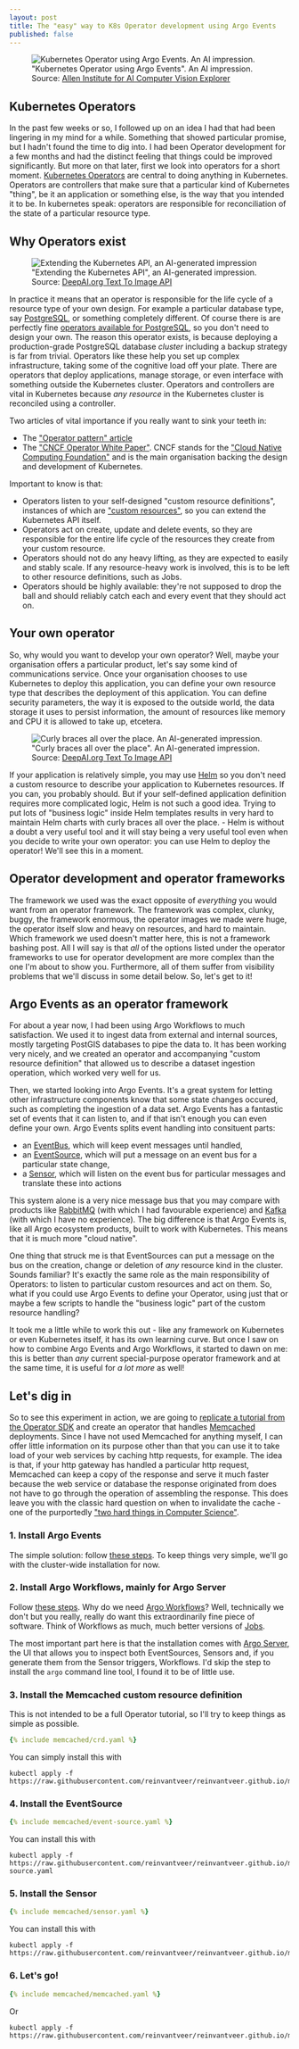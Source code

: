 ```yaml
---
layout: post
title: The "easy" way to K8s Operator development using Argo Events
published: false
---
```

<figure>
  <img src="/images/generated-k8s-operator-using-argo-events.png" alt="Kubernetes Operator using Argo Events. An AI impression."/>
  <figcaption>"Kubernetes Operator using Argo Events". An AI impression. Source: 
    <a href="https://vision-explorer.allenai.org/text_to_image_generation">Allen Institute for AI Computer Vision Explorer</a>
  </figcaption>
</figure>

## Kubernetes Operators

In the past few weeks or so, I followed up on an idea I had that had been lingering in my mind for a while. Something
that showed particular promise, but I hadn't found the time to dig into. I had been Operator development for a few
months and had the distinct feeling that things could be improved significantly. But more on that later, first we look
into operators for a short
moment. [Kubernetes Operators](https://kubernetes.io/docs/concepts/extend-kubernetes/operator/) are central to doing
anything in Kubernetes. Operators are controllers that make sure that a particular kind of Kubernetes "thing", be it an
application or something else, is the way that you intended it to be. In kubernetes speak: operators are responsible for
reconciliation of the state of a particular resource type. 

## Why Operators exist

<figure>
  <img src="/images/generated-extending-k8s-api.jpg" alt="Extending the Kubernetes API, an AI-generated impression">
  <figcaption>"Extending the Kubernetes API", an AI-generated impression. Source:
    <a href="https://vision-explorer.allenai.org/text_to_image_generation">DeepAI.org Text To Image API</a>
  </figcaption>
</figure>

In practice it means that an operator is responsible for the life cycle of a resource type of your own design. For
example a particular database type, say [PostgreSQL](https://www.postgresql.org/), or something completely different. Of
course there is are perfectly
fine [operators available for PostgreSQL](https://operatorhub.io/operator/postgres-operator), so you don't need to
design your own. The reason this operator exists, is because deploying a production-grade PostgreSQL database _cluster_
including a backup strategy is far from trivial. Operators like these help you set up complex infrastructure, taking
some of the cognitive load off your plate. There are operators that deploy applications, manage storage, or even
interface with something outside the Kubernetes cluster. Operators and controllers are vital in Kubernetes because 
_any resource_ in the Kubernetes cluster is reconciled using a controller.

Two articles of vital importance if you really want to sink your teeth in:
 - The ["Operator pattern" article](https://kubernetes.io/docs/concepts/extend-kubernetes/operator/)
 - The ["CNCF Operator White Paper"](https://github.com/cncf/tag-app-delivery/blob/main/operator-wg/whitepaper/Operator-WhitePaper_v1-0.md).
   CNCF stands for the ["Cloud Native Computing Foundation"](https://www.cncf.io/) and is the main organisation backing the design and development of Kubernetes.

Important to know is that:

- Operators listen to your self-designed "custom resource definitions", instances of which
  are ["custom resources"](https://kubernetes.io/docs/concepts/extend-kubernetes/api-extension/custom-resources/), so
  you can extend the Kubernetes API itself.
- Operators act on create, update and delete events, so they are responsible for the entire life cycle of the resources
  they create from your custom resource.
- Operators should not do any heavy lifting, as they are expected to easily and stably scale. If any resource-heavy work
  is involved, this is to be left to other resource definitions, such as Jobs.
- Operators should be highly available: they're not supposed to drop the ball and should reliably catch each and every
  event that they should act on.

## Your own operator

So, why would you want to develop your own operator? Well, maybe your organisation offers a particular
product, let's say some kind of communications service. Once your organisation chooses to use Kubernetes to deploy this
application, you can define your own resource type that describes the deployment of this application. You can define
security parameters, the way it is exposed to the outside world, the data storage it uses to persist information, the
amount of resources like memory and CPU it is allowed to take up, etcetera. 

<figure>
  <img src="/images/generated-curly-braces-all-over-the-place.png" alt="Curly braces all over the place. An AI-generated impression."/>
  <figcaption>"Curly braces all over the place". An AI-generated impression. Source:
    <a href="https://vision-explorer.allenai.org/text_to_image_generation">DeepAI.org Text To Image API</a>
  </figcaption>
</figure>

If your application is relatively simple, you may use [Helm](https://helm.sh/) so you don't need a custom resource to
describe your application to Kubernetes resources. If you can, you probably should. But if your self-defined application
definition requires more complicated logic, Helm is not such a good idea. Trying to put lots of "business logic" inside
Helm templates results in very hard to maintain Helm charts with curly braces all over the place. - Helm is without a
doubt a very useful tool and it will stay being a very useful tool even when you decide to write your own operator: you
can use Helm to deploy the operator! We'll see this in a moment.

## Operator development and operator frameworks

The framework we used was the exact opposite of _everything_ you would want from an operator framework. The framework
was complex, clunky, buggy, the framework enormous, the operator images we made were huge, the operator itself slow and
heavy on resources, and hard to maintain. Which framework we used doesn't matter here, this is not a framework bashing
post. All I will say is that _all_ of the options listed under the operator frameworks to use for operator development
are more complex than the one I'm about to show you. Furthermore, all of them suffer from visibility problems that we'll
discuss in some detail below. So, let's get to it!

## Argo Events as an operator framework

For about a year now, I had been using Argo Workflows to much satisfaction. We used it to ingest data from external and
internal sources, mostly targeting PostGIS databases to pipe the data to. It has been working very nicely, and we
created an operator and accompanying "custom resource definition" that allowed us to describe a dataset ingestion
operation, which worked very well for us.

Then, we started looking into Argo Events. It's a great system for letting other infrastructure components know that
some state changes occured, such as completing the ingestion of a data set. Argo Events has a fantastic set of events
that it can listen to, and if that isn't enough you can even define your own. Argo Events splits event handling into
consituent parts:

- an [EventBus](https://argoproj.github.io/argo-events/concepts/eventbus/), which will keep event messages until handled,
- an [EventSource](https://argoproj.github.io/argo-events/concepts/event_source/), which will put a message on an event bus for a particular state change,
- a [Sensor](https://argoproj.github.io/argo-events/concepts/sensor/), which will listen on the event bus for particular messages and translate these into actions

This system alone is a very nice message bus that you may compare with products
like [RabbitMQ](https://www.rabbitmq.com/) (with which I had favourable experience)
and [Kafka](https://kafka.apache.org/) (with which I have no experience). The big difference is that Argo Events is,
like all Argo ecosystem products, built to work with Kubernetes. This means that it is much more "cloud native".

One thing that struck me is that EventSources can put a message on the bus on the creation, change or deletion
of _any_ resource kind in the cluster. Sounds familiar? It's exactly the same role as the main responsibility of
Operators: to listen to particular custom resources and act on them. So, what if you could use Argo Events to define
your Operator, using just that or maybe a few scripts to handle the "business logic" part of the custom resource
handling?

It took me a little while to work this out - like any framework on Kubernetes or even Kubernetes itself, it has its own
learning curve. But once I saw on how to combine Argo Events and Argo Workflows, it started to dawn on me: this is
better than _any_ current special-purpose operator framework and at the same time, it is useful for _a lot more_ as
well!

## Let's dig in

So to see this experiment in action, we are going
to [replicate a tutorial from the Operator SDK](https://sdk.operatorframework.io/docs/building-operators/ansible/tutorial/)
and create an operator that handles [Memcached](https://www.memcached.org/) deployments. Since I have not used Memcached
for anything myself, I can offer little information on its purpose other than that you can use it to take load of your
web services by caching http requests, for example. The idea is that, if your http gateway has handled a particular http
request, Memcached can keep a copy of the response and serve it much faster because the web service or database the
response originated from does not have to go through the operation of assembling the response. This does leave you with
the classic hard question on when to invalidate the cache - one of the
purportedly ["two hard things in Computer Science"](https://www.martinfowler.com/bliki/TwoHardThings.html).

### 1. Install Argo Events

The simple solution:
follow [these steps](https://argoproj.github.io/argo-events/installation/#cluster-wide-installation). To keep things
very simple, we'll go with the cluster-wide installation for now. 

### 2. Install Argo Workflows, mainly for Argo Server

Follow [these steps](https://argoproj.github.io/argo-workflows/quick-start/). Why do we
need [Argo Workflows](https://argoproj.github.io/argo-workflows/)? Well, technically we don't but you really, really do
want this extraordinarily fine piece of software. Think of Workflows as much, much better versions
of [Jobs](https://kubernetes.io/docs/concepts/workloads/controllers/job/). 

The most important part here is that the
installation comes with [Argo Server](https://argoproj.github.io/argo-workflows/argo-server/), the UI that allows you to
inspect both EventSources, Sensors and, if you generate them from the Sensor triggers, Workflows. I'd skip the step to
install the `argo` command line tool, I found it to be of little use.

### 3. Install the Memcached custom resource definition

This is not intended to be a full Operator tutorial, so I'll try to keep things as simple as possible. 

```yaml
{% include memcached/crd.yaml %}
```

You can simply install this with 

```shell
kubectl apply -f https://raw.githubusercontent.com/reinvantveer/reinvantveer.github.io/master/_includes/memcached/crd.yaml
```

### 4. Install the EventSource

```yaml
{% include memcached/event-source.yaml %}
```

You can install this with 

```shell
kubectl apply -f https://raw.githubusercontent.com/reinvantveer/reinvantveer.github.io/master/_includes/memcached/event-source.yaml
```

### 5. Install the Sensor

```yaml
{% include memcached/sensor.yaml %}
```

You can install this with

```shell
kubectl apply -f https://raw.githubusercontent.com/reinvantveer/reinvantveer.github.io/master/_includes/memcached/sensor.yaml
```

### 6. Let's go!

```yaml
{% include memcached/memcached.yaml %}
```

Or

```shell
kubectl apply -f https://raw.githubusercontent.com/reinvantveer/reinvantveer.github.io/master/_includes/memcached/memcached.yaml
```
